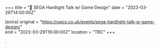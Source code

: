 +++
title = "🎤 SEGA Hardlight Talk w/ Game Design"
date = "2023-03-29T14:00:00Z"

[extra]
original = "https://uwcs.co.uk/events/sega-hardlight-talk-w-game-design/"    
end = "2023-03-29T16:00:00Z"
location = "TBC"
+++

.
